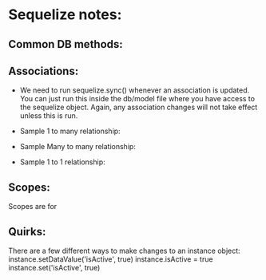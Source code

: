 # Sequelize notes:

## Common DB methods:


## Associations:
- We need to run sequelize.sync() whenever an association is updated. You can just run 
  this inside the db/model file where you have access to the sequelize object. Again,
  any association changes will not take effect unless this is run.

- Sample 1 to many relationship:

- Sample Many to many relationship:

- Sample 1 to 1 relationship:

## Scopes:
Scopes are for

## Quirks:
There are a few different ways to make changes to an instance object:
instance.setDataValue('isActive', true)
instance.isActive = true
instance.set('isActive', true)